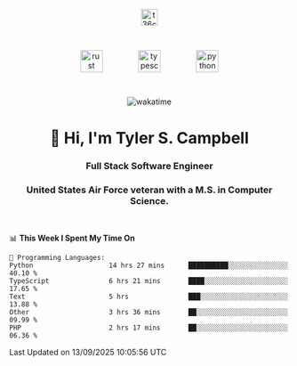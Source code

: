 <p align="center">
<a href="https://www.linkedin.com/in/t36campbell" target="blank"><img align="center" src="https://ik.imagekit.io/t36campbell/Portfolio/linkedin.png.original_m8bbGgPh6.png" alt="t36campbell" height="30" width="30" /></a>
</p>
<p align="center">
    <img src="https://rustacean.net/assets/rustacean-orig-noshadow.svg" alt="rust" width="40" height="40" style="margin: 6%;" />
    <img src="https://cdn.worldvectorlogo.com/logos/typescript.svg" alt="typescript" width="40" height="40" style="margin: 6%;" />
    <img src="https://cdn.worldvectorlogo.com/logos/python-5.svg" alt="python" width="40" height="40" style="margin: 6%;" />
</p>
<div align="center">
  
  ![wakatime](https://wakatime.com/badge/user/738aac7f-8868-4bc3-a1df-4c36703ee4b6.svg)
  
</div>

<h1 align="center">👋 Hi, I'm Tyler S. Campbell</h1>
<h3 align="center">Full Stack Software Engineer</h3>
<h3 align="center">United States Air Force veteran with a M.S. in Computer Science.</h3>
<br>

<!--START_SECTION:waka-->
📊 **This Week I Spent My Time On** 

```text
💬 Programming Languages: 
Python                   14 hrs 27 mins      ██████████░░░░░░░░░░░░░░░   40.10 % 
TypeScript               6 hrs 21 mins       ████░░░░░░░░░░░░░░░░░░░░░   17.65 % 
Text                     5 hrs               ███░░░░░░░░░░░░░░░░░░░░░░   13.88 % 
Other                    3 hrs 36 mins       ██░░░░░░░░░░░░░░░░░░░░░░░   09.99 % 
PHP                      2 hrs 17 mins       ██░░░░░░░░░░░░░░░░░░░░░░░   06.36 % 
```


 Last Updated on 13/09/2025 10:05:56 UTC
<!--END_SECTION:waka-->

